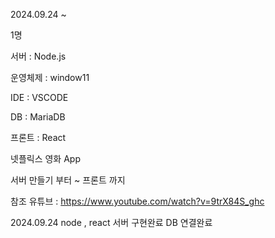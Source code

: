 
2024.09.24 ~ 

1명

서버 : Node.js

운영체제 : window11

IDE : VSCODE

DB : MariaDB

프론트 : React

넷플릭스 영화 App 

서버 만들기 부터 ~ 프론트 까지 


참조 유튜브 : https://www.youtube.com/watch?v=9trX84S_ghc


2024.09.24  node , react  서버 구현완료  DB 연결완료 
